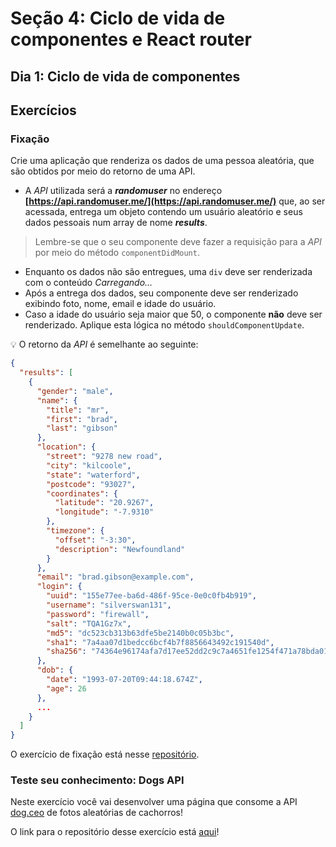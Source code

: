 # Seção 4: Ciclo de vida de componentes e React router

## Dia 1: Ciclo de vida de componentes

## Exercícios

### Fixação

Crie uma aplicação que renderiza os dados de uma pessoa aleatória, que são obtidos por meio do retorno de uma API.

- A _API_ utilizada será a **_randomuser_** no endereço **[https://api.randomuser.me/](https://api.randomuser.me/)** que, ao ser acessada, entrega um objeto contendo um usuário aleatório e seus dados pessoais num array de nome **_results_**.

> Lembre-se que o seu componente deve fazer a requisição para a _API_ por meio do método `componentDidMount`.

- Enquanto os dados não são entregues, uma `div` deve ser renderizada com o conteúdo _Carregando…_
- Após a entrega dos dados, seu componente deve ser renderizado exibindo foto, nome, email e idade do usuário.
- Caso a idade do usuário seja maior que 50, o componente **não** deve ser renderizado. Aplique esta lógica no método `shouldComponentUpdate`.

💡 O retorno da _API_ é semelhante ao seguinte:

```json
{
  "results": [
    {
      "gender": "male",
      "name": {
        "title": "mr",
        "first": "brad",
        "last": "gibson"
      },
      "location": {
        "street": "9278 new road",
        "city": "kilcoole",
        "state": "waterford",
        "postcode": "93027",
        "coordinates": {
          "latitude": "20.9267",
          "longitude": "-7.9310"
        },
        "timezone": {
          "offset": "-3:30",
          "description": "Newfoundland"
        }
      },
      "email": "brad.gibson@example.com",
      "login": {
        "uuid": "155e77ee-ba6d-486f-95ce-0e0c0fb4b919",
        "username": "silverswan131",
        "password": "firewall",
        "salt": "TQA1Gz7x",
        "md5": "dc523cb313b63dfe5be2140b0c05b3bc",
        "sha1": "7a4aa07d1bedcc6bcf4b7f8856643492c191540d",
        "sha256": "74364e96174afa7d17ee52dd2c9c7a4651fe1254f471a78bda0190135dcd3480"
      },
      "dob": {
        "date": "1993-07-20T09:44:18.674Z",
        "age": 26
      },
      ...
    }
  ]
}
```

O exercício de fixação está nesse [repositório]().

### Teste seu conhecimento: Dogs API

Neste exercício você vai desenvolver uma página que consome a API [dog.ceo](https://dog.ceo/dog-api/) de fotos aleatórias de cachorros!

O link para o repositório desse exercício está [aqui]()!
